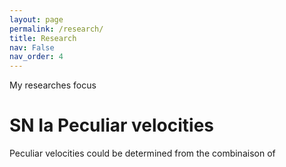 ```yaml
---
layout: page
permalink: /research/
title: Research
nav: False
nav_order: 4
---
```


My researches focus 

# SN Ia Peculiar velocities
Peculiar velocities could be determined from the combinaison of 